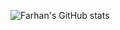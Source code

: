 ![Farhan's GitHub stats](https://github-readme-stats.vercel.app/api?username=farfnd&theme=algolia&show_icons=true)
